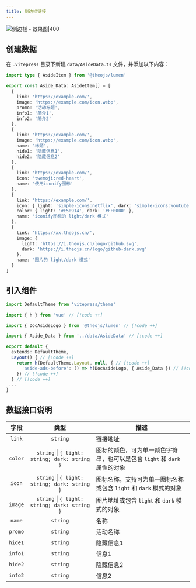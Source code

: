 ```yaml
---
title: 侧边栏链接
---
```


![侧边栏 - 效果图|400](https://i.theojs.cn/docs/202408081937401.webp '侧边栏 - 效果图')

## 创建数据

在 `.vitepress` 目录下新建 `data/AsideData.ts` 文件，并添加以下内容：

```ts [.vitepress/data/AsideData.ts]
import type { AsideItem } from '@theojs/lumen'

export const Aside_Data: AsideItem[] = [
  {
    link: 'https://example.com/',
    image: 'https://example.com/icon.webp',
    promo: '活动标题',
    info1: '简介1',
    info2: '简介2'
  },
  {
    link: 'https://example.com/',
    image: 'https://example.com/icon.webp',
    name: '标题',
    hide1: '隐藏信息1',
    hide2: '隐藏信息2'
  },
  {
    link: 'https://example.com/',
    icon: 'twemoji:red-heart',
    name: '使用iconify图标'
  },
  {
    link: 'https://example.com/',
    icon: { light: 'simple-icons:netflix', dark: 'simple-icons:youtube' },
    color: { light: '#E50914', dark: '#FF0000' },
    name: 'iconify图标的 light/dark 模式'
  },
  {
    link: 'https://xx.theojs.cn/',
    image: {
      light: 'https://i.theojs.cn/logo/github.svg',
      dark: 'https://i.theojs.cn/logo/github-dark.svg'
    },
    name: '图片的 light/dark 模式'
  }
]
```

## 引入组件

```ts [.vitepress/theme/index.ts]
import DefaultTheme from 'vitepress/theme'

import { h } from 'vue' // [!code ++]

import { DocAsideLogo } from '@theojs/lumen' // [!code ++]

import { Aside_Data } from '../data/AsideData' // [!code ++]

export default {
  extends: DefaultTheme,
  Layout() { // [!code ++]
    return h(DefaultTheme.Layout, null, { // [!code ++]
      'aside-ads-before': () => h(DocAsideLogo, { Aside_Data }) // [!code ++]
    }) // [!code ++]
  } // [!code ++]
 ...
}
```

## 数据接口说明

|  字段   |                     类型                      | 描述                                                                                                                                                                                  |
| :-----: | :-------------------------------------------: | ------------------------------------------------------------------------------------------------------------------------------------------------------------------------------------- |
| `link`  |                   `string`                    | 链接地址                                                                                                                                                                              |
| `color` | `string` \| `{ light: string; dark: string }` | 图标的颜色，可为单一颜色字符串，也可以是包含 `light` 和 `dark` 属性的对象                                                                                                             |
| `icon`  | `string` \| `{ light: string; dark: string }` | 图标名称，支持<Pill name="iconify 图标" link="https://icon-sets.iconify.design/" icon="line-md:iconify2-static" color="#1769AA" />可为单一图标名称或包含 `light` 和 `dark` 模式的对象 |
| `image` | `string` \| `{ light: string; dark: string }` | 图片地址或包含 `light` 和 `dark` 模式的对象                                                                                                                                           |
| `name`  |                   `string`                    | <Badge text="可选" /> 名称                                                                                                                                                            |
| `promo` |                   `string`                    | <Badge text="可选" /> 活动名称                                                                                                                                                        |
| `hide1` |                   `string`                    | <Badge text="可选" /> 隐藏信息1                                                                                                                                                       |
| `info1` |                   `string`                    | <Badge text="可选" /> 信息1                                                                                                                                                           |
| `hide2` |                   `string`                    | <Badge text="可选" /> 隐藏信息2                                                                                                                                                       |
| `info2` |                   `string`                    | <Badge text="可选" /> 信息2                                                                                                                                                           |

